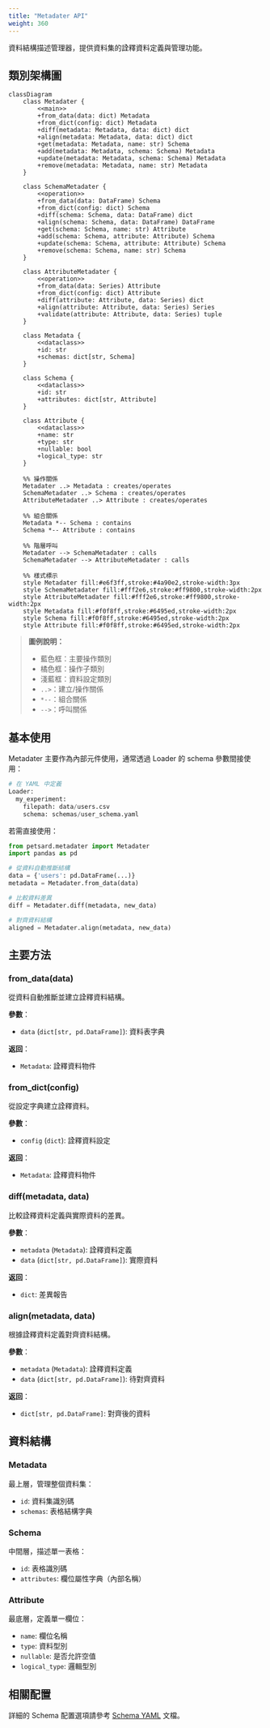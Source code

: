 ```yaml
---
title: "Metadater API"
weight: 360
---
```


資料結構描述管理器，提供資料集的詮釋資料定義與管理功能。

## 類別架構圖

```mermaid
classDiagram
    class Metadater {
        <<main>>
        +from_data(data: dict) Metadata
        +from_dict(config: dict) Metadata
        +diff(metadata: Metadata, data: dict) dict
        +align(metadata: Metadata, data: dict) dict
        +get(metadata: Metadata, name: str) Schema
        +add(metadata: Metadata, schema: Schema) Metadata
        +update(metadata: Metadata, schema: Schema) Metadata
        +remove(metadata: Metadata, name: str) Metadata
    }

    class SchemaMetadater {
        <<operation>>
        +from_data(data: DataFrame) Schema
        +from_dict(config: dict) Schema
        +diff(schema: Schema, data: DataFrame) dict
        +align(schema: Schema, data: DataFrame) DataFrame
        +get(schema: Schema, name: str) Attribute
        +add(schema: Schema, attribute: Attribute) Schema
        +update(schema: Schema, attribute: Attribute) Schema
        +remove(schema: Schema, name: str) Schema
    }

    class AttributeMetadater {
        <<operation>>
        +from_data(data: Series) Attribute
        +from_dict(config: dict) Attribute
        +diff(attribute: Attribute, data: Series) dict
        +align(attribute: Attribute, data: Series) Series
        +validate(attribute: Attribute, data: Series) tuple
    }

    class Metadata {
        <<dataclass>>
        +id: str
        +schemas: dict[str, Schema]
    }

    class Schema {
        <<dataclass>>
        +id: str
        +attributes: dict[str, Attribute]
    }

    class Attribute {
        <<dataclass>>
        +name: str
        +type: str
        +nullable: bool
        +logical_type: str
    }

    %% 操作關係
    Metadater ..> Metadata : creates/operates
    SchemaMetadater ..> Schema : creates/operates
    AttributeMetadater ..> Attribute : creates/operates
    
    %% 組合關係
    Metadata *-- Schema : contains
    Schema *-- Attribute : contains
    
    %% 階層呼叫
    Metadater --> SchemaMetadater : calls
    SchemaMetadater --> AttributeMetadater : calls

    %% 樣式標示
    style Metadater fill:#e6f3ff,stroke:#4a90e2,stroke-width:3px
    style SchemaMetadater fill:#fff2e6,stroke:#ff9800,stroke-width:2px
    style AttributeMetadater fill:#fff2e6,stroke:#ff9800,stroke-width:2px
    style Metadata fill:#f0f8ff,stroke:#6495ed,stroke-width:2px
    style Schema fill:#f0f8ff,stroke:#6495ed,stroke-width:2px
    style Attribute fill:#f0f8ff,stroke:#6495ed,stroke-width:2px
```

> **圖例說明：**
> - 藍色框：主要操作類別
> - 橘色框：操作子類別
> - 淺藍框：資料設定類別
> - `..>`：建立/操作關係
> - `*--`：組合關係
> - `-->`：呼叫關係

## 基本使用

Metadater 主要作為內部元件使用，通常透過 Loader 的 schema 參數間接使用：

```python
# 在 YAML 中定義
Loader:
  my_experiment:
    filepath: data/users.csv
    schema: schemas/user_schema.yaml
```

若需直接使用：

```python
from petsard.metadater import Metadater
import pandas as pd

# 從資料自動推斷結構
data = {'users': pd.DataFrame(...)}
metadata = Metadater.from_data(data)

# 比較資料差異
diff = Metadater.diff(metadata, new_data)

# 對齊資料結構
aligned = Metadater.align(metadata, new_data)
```

## 主要方法

### from_data(data)
從資料自動推斷並建立詮釋資料結構。

**參數**：
- `data` (`dict[str, pd.DataFrame]`): 資料表字典

**返回**：
- `Metadata`: 詮釋資料物件

### from_dict(config)
從設定字典建立詮釋資料。

**參數**：
- `config` (`dict`): 詮釋資料設定

**返回**：
- `Metadata`: 詮釋資料物件

### diff(metadata, data)
比較詮釋資料定義與實際資料的差異。

**參數**：
- `metadata` (`Metadata`): 詮釋資料定義
- `data` (`dict[str, pd.DataFrame]`): 實際資料

**返回**：
- `dict`: 差異報告

### align(metadata, data)
根據詮釋資料定義對齊資料結構。

**參數**：
- `metadata` (`Metadata`): 詮釋資料定義
- `data` (`dict[str, pd.DataFrame]`): 待對齊資料

**返回**：
- `dict[str, pd.DataFrame]`: 對齊後的資料

## 資料結構

### Metadata
最上層，管理整個資料集：
- `id`: 資料集識別碼
- `schemas`: 表格結構字典

### Schema  
中間層，描述單一表格：
- `id`: 表格識別碼
- `attributes`: 欄位屬性字典（內部名稱）

### Attribute
最底層，定義單一欄位：
- `name`: 欄位名稱
- `type`: 資料型別
- `nullable`: 是否允許空值
- `logical_type`: 邏輯型別

## 相關配置

詳細的 Schema 配置選項請參考 [Schema YAML](/docs/experimental-new-format/yaml/schema-yaml) 文檔。